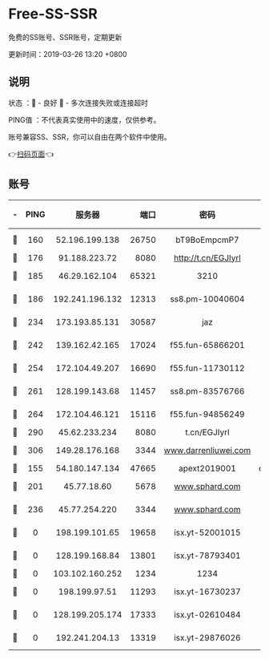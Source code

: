 # Free-SS-SSR

免费的SS账号、SSR账号，定期更新

更新时间：2019-03-26 13:20 +0800

## 说明

状态     ：🙂 - 良好 🙁 - 多次连接失败或连接超时

PING值   ：不代表真实使用中的速度，仅供参考。

账号兼容SS、SSR，你可以自由在两个软件中使用。

👉[扫码页面](https://liesauer.github.io/Free-SS-SSR/)👈

## 账号

|-|PING|服务器|端口|密码|加密方式|区域|
|:----:|:----:|:-----:|-----:|:----:|:----:|:----:|
|🙂|160|52.196.199.138|26750|bT9BoEmpcmP7|aes-256-cfb|JP|
|🙂|176|91.188.223.72|8080|http://t.cn/EGJIyrl|rc4-md5|RU|
|🙂|185|46.29.162.104|65321|3210|aes-256-ctr|RU|
|🙂|186|192.241.196.132|12313|ss8.pm-10040604|aes-256-cfb|US|
|🙂|234|173.193.85.131|30587|jaz|aes-256-cfb|US|
|🙂|242|139.162.42.165|17024|f55.fun-65866201|aes-256-cfb|SG|
|🙂|254|172.104.49.207|16690|f55.fun-11730112|aes-256-cfb|SG|
|🙂|261|128.199.143.68|11457|ss8.pm-83576766|aes-256-cfb|SG|
|🙂|264|172.104.46.121|15116|f55.fun-94856249|aes-256-cfb|SG|
|🙂|290|45.62.233.234|8080|t.cn/EGJIyrl|rc4-md5|CA|
|🙂|306|149.28.176.168|3344|www.darrenliuwei.com|aes-256-cfb|AU|
|🙂|155|54.180.147.134|47665|apext2019001|chacha20|KR|
|🙂|201|45.77.18.60|5678|www.sphard.com|aes-256-cfb|JP|
|🙂|236|45.77.254.220|3344|www.sphard.com|aes-256-cfb|SG|
|🙁|0|198.199.101.65|19658|isx.yt-52001015|aes-256-cfb|US|
|🙁|0|128.199.168.84|13801|isx.yt-78793401|aes-256-cfb|SG|
|🙁|0|103.102.160.252|1234|1234|rc4-md5|JP|
|🙁|0|198.199.97.51|11293|isx.yt-16730237|aes-256-cfb|US|
|🙁|0|128.199.205.174|17333|isx.yt-02610484|aes-256-cfb|SG|
|🙁|0|192.241.204.13|13319|isx.yt-29876026|aes-256-cfb|US|
